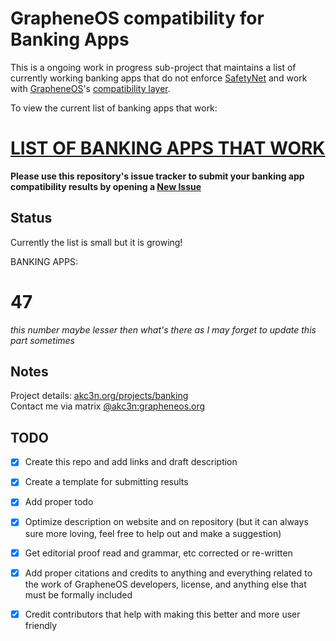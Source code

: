 # GrapheneOS compatibility for Banking Apps

This is a ongoing work in progress sub-project that maintains a list of currently working banking apps that do not enforce [SafetyNet](https://grapheneos.org/articles/attestation-compatibility-guide) and work with [GrapheneOS](https://grapheneos.org/)'s [compatibility layer](https://grapheneos.org/usage#sandboxed-google-play).

To view the current list of banking apps that work:

# [LIST OF BANKING APPS THAT WORK](https://akc3n.org/projects/banking)

**Please use this repository's issue tracker to submit your banking app compatibility results by opening a [New Issue](https://github.com/akc3n/banking/issues/new?assignees=&labels=&template=app_report.yml)**

## Status

Currently the list is small but it is growing!

BANKING APPS:
# 47

*this number maybe lesser then what's there as I may forget to update this part sometimes*
## Notes

Project details: [akc3n.org/projects/banking](https://akc3n.org/projects/banking)   
Contact me via matrix [@akc3n:grapheneos.org](https://matrix.to/#/@akc3n:grapheneos.org)

## TODO

- [x] Create this repo and add links and draft description
- [x] Create a template for submitting results
- [x] Add proper todo
- [x] Optimize description on website and on repository (but it can always sure more loving, feel free to help out and make a suggestion)
- [x] Get editorial proof read and grammar, etc corrected or re-written
- [x] Add proper citations and credits to anything and everything related to the work of GrapheneOS developers, license, and anything else that must be formally included
- [x] Credit contributors that help with making this better and more user friendly

